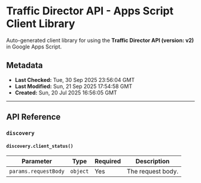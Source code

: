 # Traffic Director API - Apps Script Client Library

Auto-generated client library for using the **Traffic Director API (version: v2)** in Google Apps Script.

## Metadata

- **Last Checked:** Tue, 30 Sep 2025 23:56:04 GMT
- **Last Modified:** Sun, 21 Sep 2025 17:54:58 GMT
- **Created:** Sun, 20 Jul 2025 16:56:05 GMT



---

## API Reference

### `discovery`

#### `discovery.client_status()`
| Parameter | Type | Required | Description |
|---|---|---|---|
| `params.requestBody` | `object` | Yes | The request body. |